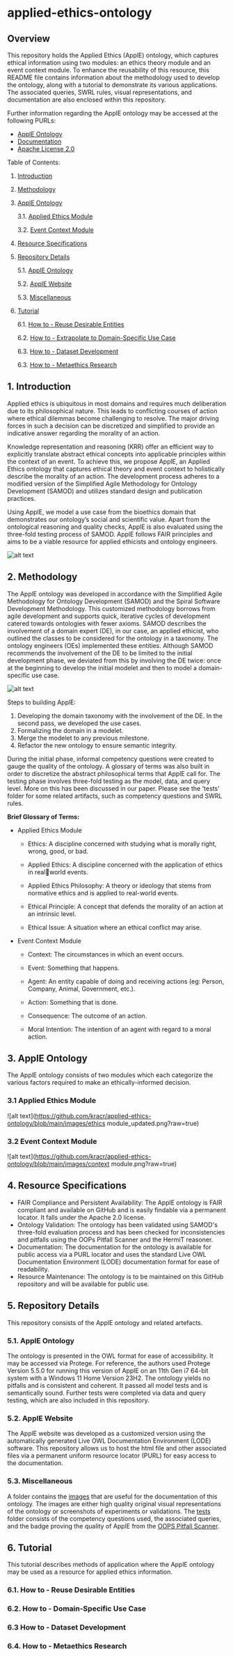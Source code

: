 # applied-ethics-ontology
## Overview

This repository holds the Applied Ethics (ApplE) ontology, which captures ethical information using two modules: an ethics theory module and an event context module. To enhance the reusability of this resource, this README file contains information about the methodology used to develop the ontology, along with a tutorial to demonstrate its various applications. The associated queries, SWRL rules, visual representations, and documentation are also enclosed within this repository.  

Further information regarding the ApplE ontology may be accessed at the following PURLs:
- [ApplE Ontology](https://purl.org/appliedethicsontology)
- [Documentation](https://purl.org/appliedethicsontology/documentation)
- [Apache License 2.0](https://www.apache.org/licenses/LICENSE-2.0)

Table of Contents:
1. [Introduction](#intro)
2. [Methodology](#method)
3. [ApplE Ontology](#onto)

   3.1. [Applied Ethics Module](#appliedethics)

   3.2. [Event Context Module](#eventcontext)
   
4. [Resource Specifications](#resourcespec)
5. [Repository Details](#repo)

   5.1. [ApplE Ontology](#5onto)
   
   5.2. [ApplE Website](#5web)

   5.3. [Miscellaneous](#5other)
   
6. [Tutorial](#tut)
   
   6.1. [How to - Reuse Desirable Entities](#a)

   6.2. [How to - Extrapolate to Domain-Specific Use Case](#b)

   6.3. [How to - Dataset Development](#c)

   6.3. [How to - Metaethics Research](#d)

<a name="intro"></a>
## 1. Introduction

Applied ethics is ubiquitous in most domains and requires much deliberation due to its philosophical nature. This leads to conflicting courses of action where ethical dilemmas become challenging to resolve. The major driving forces in such a decision can be discretized and simplified to provide an indicative answer regarding the morality of an action. 

Knowledge representation and reasoning (KRR) offer an efficient way to explicitly translate abstract ethical concepts into applicable principles within the context of an event. To achieve this, we propose ApplE, an Applied Ethics ontology that captures ethical theory and event context to holistically describe the morality of an action. The development process adheres to a modified version of the Simplified Agile Methodology for Ontology Development (SAMOD) and utilizes standard design and publication practices. 

Using ApplE, we model a use case from the bioethics domain that demonstrates our ontology’s social and scientific value. Apart from the ontological reasoning and quality checks, ApplE is also evaluated using the three-fold testing process of SAMOD. ApplE follows FAIR principles and aims to be a viable resource for applied ethicists and ontology engineers.

![alt text](https://github.com/kracr/applied-ethics-ontology/blob/main/images/upper%20level%20ontology.png?raw=true)

<a name="method"></a>
## 2. Methodology

The ApplE ontology was developed in accordance with the Simplified Agile Methodology for Ontology Development (SAMOD) and the Spiral Software Development Methodology. This customized methodology borrows from agile development and supports quick, iterative cycles of development catered towards ontologies with fewer axioms. SAMOD describes the involvement of a domain expert (DE), in our case, an applied ethicist, who outlined the classes to be considered for the ontology in a taxonomy. The ontology engineers (OEs) implemented these entities. Although SAMOD recommends the involvement of the DE to be limited to the initial development phase, we deviated from this by involving the DE twice: once at the beginning to develop the initial modelet and then to model a domain-specific use case.

![alt text](https://github.com/kracr/applied-ethics-ontology/blob/main/images/methodology.jpg?raw=true)

Steps to building ApplE:
1. Developing the domain taxonomy with the involvement of the DE. In the second pass, we developed the use cases.
2. Formalizing the domain in a modelet.
3. Merge the modelet to any previous milestone.
4. Refactor the new ontology to ensure semantic integrity.

During the initial phase, informal competency questions were created to gauge the quality of the ontology. A glossary of terms was also built in order to discretize the abstract philosophical terms that ApplE call for. The testing phase involves three-fold testing as the model, data, and query level. More on this has been discussed in our paper. Please see the 'tests' folder for some related artifacts, such as competency questions and SWRL rules.

**Brief Glossary of Terms:**

- Applied Ethics Module
   - Ethics: A discipline concerned with studying what is morally right, wrong, good, or bad.

   - Applied Ethics: A discipline concerned with the application of ethics in realworld events.

   - Applied Ethics Philosophy: A theory or ideology that stems from normative ethics and is applied to real-world events.

   - Ethical Principle: A concept that defends the morality of an action at an intrinsic level.

   - Ethical Issue: A situation where an ethical conflict may arise.
- Event Context Module

   - Context: The circumstances in which an event occurs.

   - Event: Something that happens.

   - Agent: An entity capable of doing and receiving actions (eg: Person, Company, Animal, Government, etc.).

   - Action: Something that is done.

   - Consequence: The outcome of an action.

   - Moral Intention: The intention of an agent with regard to a moral action.

<a name="onto"></a>
## 3. ApplE Ontology

The ApplE ontology consists of two modules which each categorize the various factors required to make an ethically-informed decision.

<a name="appliedethics"></a>
### 3.1 Applied Ethics Module

![alt text](https://github.com/kracr/applied-ethics-ontology/blob/main/images/ethics module_updated.png?raw=true)

<a name="eventcontext"></a>
### 3.2 Event Context Module

![alt text](https://github.com/kracr/applied-ethics-ontology/blob/main/images/context module.png?raw=true)

<a name="resourcespec"></a>
## 4. Resource Specifications

- FAIR Compliance and Persistent Availability: The ApplE ontology is FAIR compliant and available on GitHub and is easily findable via a permanent locator. It falls under the Apache 2.0 license. 
- Ontology Validation: The ontology has been validated using SAMOD's three-fold evaluation process and has been checked for inconsistencies and pitfalls using the OOPs Pitfall Scanner and the HermiT reasoner.
- Documentation: The documentation for the ontology is available for public access via a PURL locator and uses the standard Live OWL Documentation Environment (LODE) documentation format for ease of readability.
- Resource Maintenance: The ontology is to be maintained on this GitHub repository and will be available for public use.

<a name="repo"></a>
## 5. Repository Details

This repository consists of the ApplE ontology and related artefacts.

<a name="5onto"></a>
### 5.1. ApplE Ontology

 The ontology is presented in the OWL format for ease of accessibility. It may be accessed via Protege. For reference, the authors used Protege Version 5.5.0 for running this version of ApplE on an 11th Gen i7 64-bit system with a Windows 11 Home Version 23H2. The ontology yields no pitfalls and is consistent and coherent. It passed all model tests and is semantically sound. Further tests were completed via data and query testing, which are also included in this repository.

<a name="5web"></a>
### 5.2. ApplE Website

The ApplE website was developed as a customized version using the automatically generated Live OWL Documentation Environment (LODE) software. This repository allows us to host the html file and other associated files via a permanent uniform resource locator (PURL) for easy access to the documentation.  

<a name="5other"></a>
### 5.3. Miscellaneous 

A folder contains the [images](https://github.com/kracr/applied-ethics-ontology/tree/main/images) that are useful for the documentation of this ontology. The images are either high quality original visual representations of the ontology or screenshots of experiments or validations. The [tests](https://github.com/kracr/applied-ethics-ontology/tree/main/tests) folder consists of the competency questions used, the associated queries, and the badge proving the quality of ApplE from the [OOPS Pitfall Scanner](https://oops.linkeddata.es/).

<a name="tut"></a>
## 6. Tutorial
This tutorial describes methods of application where the ApplE ontology may be used as a resource for applied ethics information. 
<a name="a"></a>
###  6.1. How to - Reuse Desirable Entities

<a name="b"></a>
###  6.2. How to - Domain-Specific Use Case

<a name="c"></a>
###  6.3 How to - Dataset Development

<a name="d"></a>
###  6.4. How to - Metaethics Research
